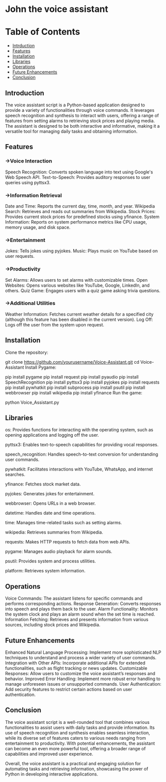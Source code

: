 # John the voice assistant
# Table of Contents
* [Intrduction](#Introduction)
* [Features](#Features)
* [Installation](#Installation)
* [Libraries](#Libraries)
* [Operations](#Operations)
* [Future Enhancements](#FutureEnhancements)
* [Conclusion](#Conclusion)
## Introduction
The voice assistant script is a Python-based application designed to provide a variety of functionalities through voice commands. It leverages speech recognition and synthesis to interact with users, offering a range of features from setting alarms to retrieving stock prices and playing media. The assistant is designed to be both interactive and informative, making it a versatile tool for managing daily tasks and obtaining information.

## Features
### ->Voice Interaction
Speech Recognition: Converts spoken language into text using Google's Web Speech API. Text-to-Speech: Provides auditory responses to user queries using pyttsx3.

### ->Information Retrieval
Date and Time: Reports the current day, time, month, and year. Wikipedia Search: Retrieves and reads out summaries from Wikipedia. Stock Prices: Provides current stock prices for predefined stocks using yfinance. System Information: Reports on system performance metrics like CPU usage, memory usage, and disk space.

### ->Entertainment
Jokes: Tells jokes using pyjokes. Music: Plays music on YouTube based on user requests.

### ->Productivity
Set Alarms: Allows users to set alarms with customizable times. Open Websites: Opens various websites like YouTube, Google, LinkedIn, and others. Quiz Game: Engages users with a quiz game asking trivia questions.

### ->Additional Utilities
Weather Information: Fetches current weather details for a specified city (although this feature has been disabled in the current version). Log Off: Logs off the user from the system upon request.

## Installation
Clone the repository:

git clone https://github.com/yourusername/Voice-Assistant.git
cd Voice-Assistant
Install Pygame:

pip install pygame
pip install request
pip install pyaudio
pip install SpeechRecognition
pip install pyttsx3
pip install pyjokes
pip install requests
pip install pywhatkit
pip install subprocess
pip install psutil
pip install webbrowser
pip install wikipedia
pip install yfinance
Run the game:

python Voice_Assistant.py
## Libraries
os: Provides functions for interacting with the operating system, such as opening applications and logging off the user.

pyttsx3: Enables text-to-speech capabilities for providing vocal responses.

speech_recognition: Handles speech-to-text conversion for understanding user commands.

pywhatkit: Facilitates interactions with YouTube, WhatsApp, and internet searches.

yfinance: Fetches stock market data.

pyjokes: Generates jokes for entertainment.

webbrowser: Opens URLs in a web browser.

datetime: Handles date and time operations.

time: Manages time-related tasks such as setting alarms.

wikipedia: Retrieves summaries from Wikipedia.

requests: Makes HTTP requests to fetch data from web APIs.

pygame: Manages audio playback for alarm sounds.

psutil: Provides system and process utilities.

platform: Retrieves system information.

## Operations
Voice Commands: The assistant listens for specific commands and performs corresponding actions. Response Generation: Converts responses into speech and plays them back to the user. Alarm Functionality: Monitors the system clock and plays an alarm sound when the set time is reached. Information Fetching: Retrieves and presents information from various sources, including stock prices and Wikipedia.

## Future Enhancements
Enhanced Natural Language Processing: Implement more sophisticated NLP techniques to understand and process a wider variety of user commands. Integration with Other APIs: Incorporate additional APIs for extended functionalities, such as flight tracking or news updates. Customizable Responses: Allow users to customize the voice assistant’s responses and behavior. Improved Error Handling: Implement more robust error handling to manage unforeseen issues or unsupported commands. User Authentication: Add security features to restrict certain actions based on user authentication.

## Conclusion
The voice assistant script is a well-rounded tool that combines various functionalities to assist users with daily tasks and provide information. Its use of speech recognition and synthesis enables seamless interaction, while its diverse set of features caters to various needs ranging from entertainment to productivity. With potential enhancements, the assistant can become an even more powerful tool, offering a broader range of capabilities and improved user experience.

Overall, the voice assistant is a practical and engaging solution for automating tasks and retrieving information, showcasing the power of Python in developing interactive applications.
